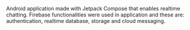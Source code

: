 Android application made with Jetpack Compose that enables realtime chatting. Firebase functionalities were used in application and these are: authentication, realtime database, storage and cloud messaging.
